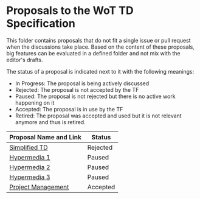 # Proposals to the WoT TD Specification

This folder contains proposals that do not fit a single issue or pull request when the discussions take place.
Based on the content of these proposals, big features can be evaluated in a defined folder and not mix with the editor's drafts.

The status of a proposal is indicated next to it with the following meanings:

- In Progress: The proposal is being actively discussed
- Rejected: The proposal is not accepted by the TF
- Paused: The proposal is not rejected but there is no active work happening on it
- Accepted: The proposal is in use by the TF
- Retired: The proposal was accepted and used but it is not relevant anymore and thus is retired.

| Proposal Name and Link | Status |
| --- | --- |
| [Simplified TD](./simplified-td/index.html) | Rejected |
| [Hypermedia 1](./hypermedia-control/README.md) | Paused |
| [Hypermedia 2](./hypermedia-control-2/README.md) | Paused |
| [Hypermedia 3](./hypermedia-control-3/README.md) | Paused |
| [Project Management](./project-management/README.md) | Accepted |
